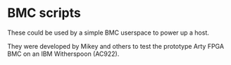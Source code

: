 # BMC scripts

These could be used by a simple BMC userspace to power up a host.

They were developed by Mikey and others to test the prototype Arty FPGA BMC on
an IBM Witherspoon (AC922).
